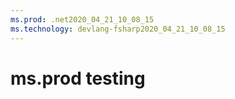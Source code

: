 ```yaml
---
ms.prod: .net2020_04_21_10_08_15
ms.technology: devlang-fsharp2020_04_21_10_08_15
---
```

 # ms.prod testing